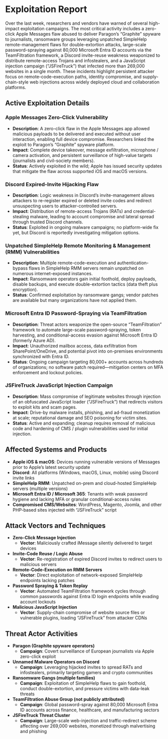 # Exploitation Report

Over the last week, researchers and vendors have warned of several high-impact exploitation campaigns. The most critical activity includes a zero-click Apple Messages flaw abused to deliver Paragon’s “Graphite” spyware to journalists, ransomware groups leveraging unpatched SimpleHelp remote-management flaws for double-extortion attacks, large-scale password-spraying against 80,000 Microsoft Entra ID accounts via the TeamFiltration framework, a Discord invite-reuse weakness weaponized to distribute remote-access Trojans and infostealers, and a JavaScript injection campaign (“JSFireTruck”) that infected more than 269,000 websites in a single month. These incidents highlight persistent attacker focus on remote-code-execution paths, identity compromise, and supply-chain-style web injections across widely deployed cloud and collaboration platforms.

## Active Exploitation Details

### Apple Messages Zero-Click Vulnerability
- **Description**: A zero-click flaw in the Apple Messages app allowed malicious payloads to be delivered and executed without user interaction, enabling full device compromise. Researchers linked the exploit to Paragon’s “Graphite” spyware platform.  
- **Impact**: Complete device takeover, message exfiltration, microphone / camera activation, and persistent surveillance of high-value targets (journalists and civil-society members).  
- **Status**: Actively exploited in the wild; Apple has issued security updates that mitigate the flaw across supported iOS and macOS versions.  

### Discord Expired-Invite Hijacking Flaw
- **Description**: Logic weakness in Discord’s invite-management allows attackers to re-register expired or deleted invite codes and redirect unsuspecting users to attacker-controlled servers.  
- **Impact**: Distribution of remote-access Trojans (RATs) and credential-stealing malware, leading to account compromise and lateral spread through trusted Discord channels.  
- **Status**: Exploited in ongoing malware campaigns; no platform-wide fix yet, but Discord is reportedly investigating mitigation options.  

### Unpatched SimpleHelp Remote Monitoring & Management (RMM) Vulnerabilities
- **Description**: Multiple remote-code-execution and authentication-bypass flaws in SimpleHelp RMM servers remain unpatched on numerous internet-exposed instances.  
- **Impact**: Ransomware operators gain initial foothold, deploy payloads, disable backups, and execute double-extortion tactics (data theft plus encryption).  
- **Status**: Confirmed exploitation by ransomware gangs; vendor patches are available but many organizations have not applied them.  

### Microsoft Entra ID Password-Spraying via TeamFiltration
- **Description**: Threat actors weaponize the open-source “TeamFiltration” framework to automate large-scale password-spraying, token harvesting, and conditional-access evasion against Microsoft Entra ID (formerly Azure AD).  
- **Impact**: Unauthorized mailbox access, data exfiltration from SharePoint/OneDrive, and potential pivot into on-premises environments synchronized with Entra ID.  
- **Status**: Ongoing campaign targeting 80,000+ accounts across hundreds of organizations; no software patch required—mitigation centers on MFA enforcement and lockout policies.  

### JSFireTruck JavaScript Injection Campaign
- **Description**: Mass compromise of legitimate websites through injection of an obfuscated JavaScript loader (“JSFireTruck”) that redirects visitors to exploit kits and scam pages.  
- **Impact**: Drive-by malware installs, phishing, and ad-fraud monetization at scale; reputational damage and SEO poisoning for victim sites.  
- **Status**: Active and expanding; cleanup requires removal of malicious code and hardening of CMS / plugin vulnerabilities used for initial injection.  

## Affected Systems and Products

- **Apple iOS & macOS**: Devices running vulnerable versions of Messages prior to Apple’s latest security update  
- **Discord**: All platforms (Windows, macOS, Linux, mobile) using Discord invite links  
- **SimpleHelp RMM**: Unpatched on-prem and cloud-hosted SimpleHelp servers (multiple versions)  
- **Microsoft Entra ID / Microsoft 365**: Tenants with weak password hygiene and lacking MFA or granular conditional-access rules  
- **Compromised CMS/Websites**: WordPress, Magento, Joomla, and other PHP-based sites injected with “JSFireTruck” script  

## Attack Vectors and Techniques

- **Zero-Click Message Injection**  
  - **Vector**: Maliciously crafted iMessage silently delivered to target devices  
- **Invite-Code Reuse / Logic Abuse**  
  - **Vector**: Re-registration of expired Discord invites to redirect users to malicious servers  
- **Remote-Code-Execution on RMM Servers**  
  - **Vector**: Direct exploitation of network-exposed SimpleHelp endpoints lacking patches  
- **Password Spraying & Token Replay**  
  - **Vector**: Automated TeamFiltration framework cycles through common passwords against Entra ID login endpoints while evading account lockouts  
- **Malicious JavaScript Injection**  
  - **Vector**: Supply-chain compromise of website source files or vulnerable plugins, loading “JSFireTruck” from attacker CDNs  

## Threat Actor Activities

- **Paragon (Graphite spyware operators)**  
  - **Campaign**: Covert surveillance of European journalists via Apple zero-click exploit  
- **Unnamed Malware Operators on Discord**  
  - **Campaign**: Leveraging hijacked invites to spread RATs and infostealers, primarily targeting gamers and crypto communities  
- **Ransomware Gangs (multiple families)**  
  - **Campaign**: Exploitation of SimpleHelp flaws to gain foothold, conduct double-extortion, and pressure victims with data-leak threats  
- **TeamFiltration Abuse Group (not publicly attributed)**  
  - **Campaign**: Global password-spray against 80,000 Microsoft Entra ID accounts across finance, healthcare, and manufacturing sectors  
- **JSFireTruck Threat Cluster**  
  - **Campaign**: Large-scale web-injection and traffic-redirect scheme affecting over 269,000 websites, monetized through malvertising and phishing  

